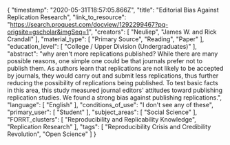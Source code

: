{
    "timestamp": "2020-05-31T18:57:05.866Z",
    "title": "Editorial Bias Against Replication Research",
    "link_to_resource": "https://search.proquest.com/docview/1292299467?pq-origsite=gscholar&imgSeq=1",
    "creators": [
        "Neuliep",
        "James W. and Rick Crandall"
    ],
    "material_type": [
        "Primary Source",
        "Reading",
        "Paper"
    ],
    "education_level": [
        "College / Upper Division (Undergraduates)"
    ],
    "abstract": "why aren't more replications published? While there are many possible reasons, one simple one could be that journals prefer not to publish them. As authors learn that replications are not likely to be accepted by journals, they would carry out and submit less replications, thus further reducing the possibility of replications being published. To test basic facts in this area, this study measured journal editors' attitudes toward publishing replication studies. We found a strong bias against publishing replications.",
    "language": [
        "English"
    ],
    "conditions_of_use": "I don't see any of these",
    "primary_user": [
        "Student"
    ],
    "subject_areas": [
        "Social Science"
    ],
    "FORRT_clusters": [
        "Reproducibility and Replicability Knowledge",
        "Replication Research"
    ],
    "tags": [
        "Reproducibility Crisis and Credibility Revolution",
        "Open Science"
    ]
}